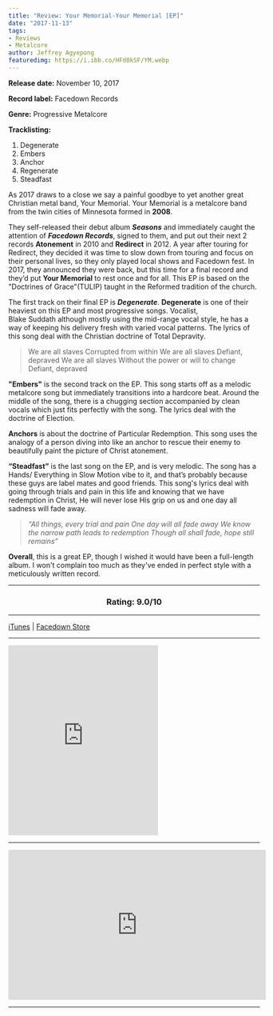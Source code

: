 ```yaml
---
title: "Review: Your Memorial-Your Memorial [EP]"
date: "2017-11-13"
tags:
- Reviews
- Metalcore
author: Jeffrey Agyepong
featuredimg: https://i.ibb.co/HFd0kSF/YM.webp
---
```


**Release date:** November 10, 2017

**Record label:** Facedown Records

**Genre:** Progressive Metalcore

**Tracklisting:**

1. Degenerate
2. Embers
3. Anchor
4. Regenerate
5. Steadfast

As 2017 draws to a close we say a painful goodbye to yet another great Christian metal band, Your Memorial. Your Memorial is a metalcore band from the twin cities of Minnesota formed in **2008**.

They self-released their debut album **_Seasons_** and immediately caught the attention of **_Facedown Records_**, signed to them, and put out their next 2 records **Atonement** in 2010 and **Redirect** in 2012. A year after touring for Redirect, they decided it was time to slow down from touring and focus on their personal lives, so they only played local shows and Facedown fest. In 2017, they announced they were back, but this time for a final record and they’d put **Your Memorial** to rest once and for all. This EP is based on the "Doctrines of Grace"(TULIP) taught in the Reformed tradition of the church.

The first track on their final EP is _**Degenerate**_. **Degenerate** is one of their heaviest on this EP and most progressive songs. Vocalist, Blake Suddath although mostly using the mid-range vocal style, he has a way of keeping his delivery fresh with varied vocal patterns. The lyrics of this song deal with the Christian doctrine of Total Depravity.

> We are all slaves Corrupted from within We are all slaves Defiant, depraved We are all slaves Without the power or will to change Defiant, depraved

**"Embers"** is the second track on the EP. This song starts off as a melodic metalcore song but immediately transitions into a hardcore beat. Around the middle of the song, there is a chugging section accompanied by clean vocals which just fits perfectly with the song. The lyrics deal with the doctrine of Election.

**Anchors** is about the doctrine of Particular Redemption. This song uses the analogy of a person diving into like an anchor to rescue their enemy to beautifully paint the picture of Christ atonement.

**“Steadfast”** is the last song on the EP, and is very melodic. The song has a Hands/ Everything in Slow Motion vibe to it, and that’s probably because these guys are label mates and good friends. This song's lyrics deal with going through trials and pain in this life and knowing that we have redemption in Christ, He will never lose His grip on us and one day all sadness will fade away.

> *“All things, every trial and pain One day will all fade away We know the narrow path leads to redemption Though all shall fade, hope still remains”*

**Overall**, this is a great EP, though I wished it would have been a full-length album. I won't complain too much as they've ended in perfect style with a meticulously written record.

<hr>

<h3 style="text-align:center">Rating: 9.0/10</h3>

<hr>


 [iTunes](https://itunes.apple.com/us/album/your-memorial-ep/1290553007) | [Facedown Store](https://facedown.merchnow.com/products/v2/261229/self-titled)



<hr>

<iframe src="https://open.spotify.com/embed/album/40nssPik26l9ZhKT5iNLIL" width="300" height="380" frameborder="0" allowtransparency="true" allow="encrypted-media"></iframe>

<hr>

<div class="video-container"><iframe src="https://www.youtube.com/embed/j7QWc6QyUWEhttps://www.youtube.com/playlist?list=PLaf42reShFFse2f71Fgxdg8wEOQlgdNXM" width="516" height="300" frameborder="0"></iframe></div>

<hr>
